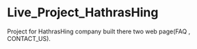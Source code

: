 # Live_Project_HathrasHing
Project for HathrasHing company built there two web page(FAQ , CONTACT_US).

